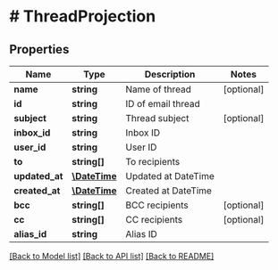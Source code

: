 # # ThreadProjection

## Properties

Name | Type | Description | Notes
------------ | ------------- | ------------- | -------------
**name** | **string** | Name of thread | [optional] 
**id** | **string** | ID of email thread | 
**subject** | **string** | Thread subject | [optional] 
**inbox_id** | **string** | Inbox ID | 
**user_id** | **string** | User ID | 
**to** | **string[]** | To recipients | 
**updated_at** | [**\DateTime**](\DateTime) | Updated at DateTime | 
**created_at** | [**\DateTime**](\DateTime) | Created at DateTime | 
**bcc** | **string[]** | BCC recipients | [optional] 
**cc** | **string[]** | CC recipients | [optional] 
**alias_id** | **string** | Alias ID | 

[[Back to Model list]](../../README#documentation-for-models) [[Back to API list]](../../README#documentation-for-api-endpoints) [[Back to README]](../../README)


